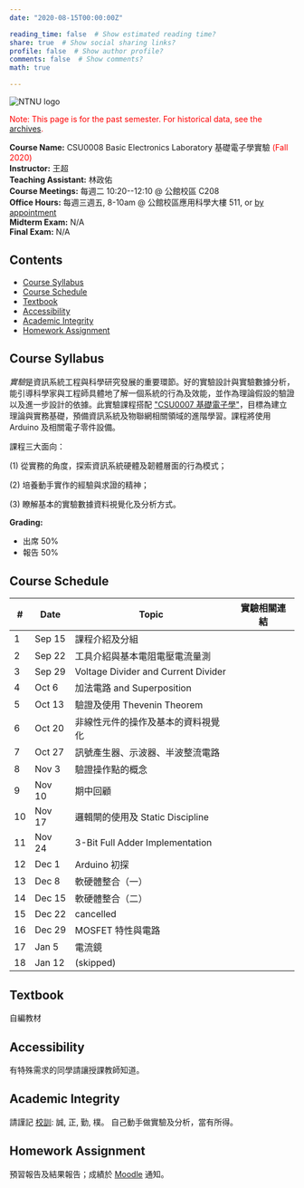 ```yaml
---
date: "2020-08-15T00:00:00Z"

reading_time: false  # Show estimated reading time?
share: true  # Show social sharing links?
profile: false  # Show author profile?
comments: false  # Show comments?
math: true

---
```

![NTNU logo](../img/ntnu_logo.png)

<span style="color:red">Note: This page is for the past semester. For historical data, see the [archives](https://web.ntnu.edu.tw/~cw/shares/courses/).</span>

**Course Name:** CSU0008 Basic Electronics Laboratory 基礎電子學實驗 <span style="color:red">(Fall 2020)</span>  
**Instructor:** 王超  
**Teaching Assistant:** 林政佑  
**Course Meetings:** 每週二 10:20--12:10 @ 公館校區 C208  
**Office Hours:** 每週三週五, 8-10am @ 公館校區應用科學大樓 511, or [by appointment](mailto:cw@ntnu.edu.tw)  
**Midterm Exam:** N/A  
**Final Exam:** N/A


## Contents

* [Course Syllabus](#syllabus) <a name="syllabus"></a>
* [Course Schedule](#schedule)
* [Textbook](#resource)
* [Accessibility](#accessibility)
* [Academic Integrity](#accessibility)
* [Homework Assignment](#hw)

## Course Syllabus
*實驗*是資訊系統工程與科學研究發展的重要環節。好的實驗設計與實驗數據分析，能引導科學家與工程師具體地了解一個系統的行為及效能，並作為理論假設的驗證以及進一步設計的依據。此實驗課程搭配 ["CSU0007 基礎電子學"](../csu0007)，目標為建立理論與實務基礎，預備資訊系統及物聯網相關領域的進階學習。課程將使用 Arduino 及相關電子零件設備。

課程三大面向：

(1) 從實務的角度，探索資訊系統硬體及韌體層面的行為模式；

(2) 培養動手實作的經驗與求證的精神；

(3) 瞭解基本的實驗數據資料視覺化及分析方式。


**Grading:**  
* 出席 50%  
* 報告 50%<a name="schedule"></a>  

## Course Schedule

| \#  | Date | Topic | 實驗相關連結 |
| --- | ---  | --- | --- | 
| 1 | Sep 15   | 課程介紹及分組 |  |  |
| 2 | Sep 22   | 工具介紹與基本電阻電壓電流量測 |   |
| 3 | Sep 29   | Voltage Divider and Current Divider |  |
| 4 | Oct 6   | 加法電路 and Superposition |  |
| 5 | Oct 13   | 驗證及使用 Thevenin Theorem |  |
| 6 | Oct 20   | 非線性元件的操作及基本的資料視覺化 |  |
| 7 | Oct 27   | 訊號產生器、示波器、半波整流電路 |  |
| 8 | Nov 3   | 驗證操作點的概念 |  |
| 9 | Nov 10   | 期中回顧 |  |
| 10 | Nov 17   | 邏輯閘的使用及 Static Discipline |  |
| 11 | Nov 24   | 3-Bit Full Adder Implementation |  |
| 12 | Dec 1   | Arduino 初探 |  |
| 13 | Dec 8   | 軟硬體整合（一） |  |
| 14 | Dec 15   | 軟硬體整合（二） |  |
| 15 | Dec 22   | cancelled |  |
| 16 | Dec 29   | MOSFET 特性與電路 |  |
| 17 | Jan 5   | 電流鏡 |  |
| 18 | Jan 12   | (skipped) |  |

## Textbook

自編教材


## Accessibility
<a name="integrity"></a>
有特殊需求的同學請讓授課教師知道。

## Academic Integrity
<a name="hw"></a>
請謹記 [校訓](http://archives.lib.ntnu.edu.tw/c2/c2_1.jsp): 誠, 正, 勤, 樸。 自己動手做實驗及分析，當有所得。

## Homework Assignment 
預習報告及結果報告；成績於 [Moodle](https://moodle.ntnu.edu.tw/) 通知。

